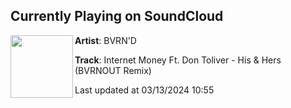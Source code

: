 ## Currently Playing on SoundCloud

[<img align="left" width="100" src="https://i1.sndcdn.com/artworks-cNqH3aXONsI3ojOz-kiu0Ow-t500x500.jpg">](https://soundcloud.com/bvrnd/internet-money-ft-don-toliver-his-hers-bvrnout-remix)

**Artist**: BVRN'D 

**Track**: Internet Money Ft. Don Toliver - His & Hers (BVRNOUT Remix)

Last updated at 03/13/2024 10:55

